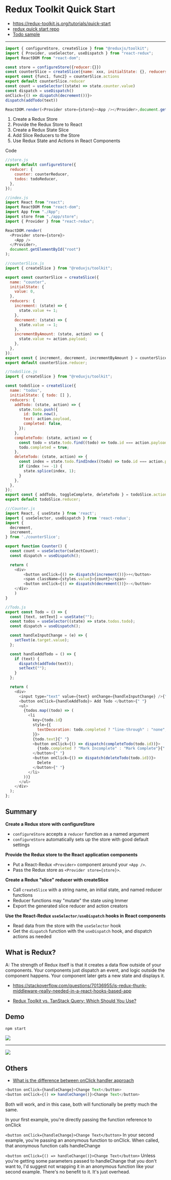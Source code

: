# Redux Toolkit Quick Start

- https://redux-toolkit.js.org/tutorials/quick-start
- [redux quick start repo](https://github.com/reduxjs/redux-essentials-counter-example/tree/master)
- [Todo sample](https://medium.com/@kmraman11011/title-building-a-todo-app-with-react-and-redux-toolkit-5ae2740048c3)
<hr />

```js
import { configureStore, createSlice } from "@reduxjs/toolkit";
import { Provider, useSelector, useDispatch } from "react-redux";
import ReactDOM from "react-dom";

const store = configureStore({reducer:{}})
const counterSlice = createSlice({name: xxx, initialState: {}, reducers: {add:(state,action)=>{}}})
export const {func1, func2} = counterSlice.actions
export default counterSlice.reducer
const count = useSelector((state) => state.counter.value)
const dispatch = useDispatch()
onClick={() => dispatch(decrement())}>
dispatch(addTodo(text))

ReactDOM.render(<Provider store={store}><App /></Provider>,document.getElementById("root"));
```

1. Create a Redux Store
2. Provide the Redux Store to React
3. Create a Redux State Slice
4. Add Slice Reducers to the Store
5. Use Redux State and Actions in React Components

Code

```js
//store.js
export default configureStore({
  reducer: {
    counter: counterReducer,
    todos: todoReducer,
  },
});

//index.js
import React from "react";
import ReactDOM from "react-dom";
import App from "./App";
import store from "./app/store";
import { Provider } from "react-redux";

ReactDOM.render(
  <Provider store={store}>
    <App />
  </Provider>,
  document.getElementById("root")
);

//counterSlice.js
import { createSlice } from "@reduxjs/toolkit";

export const counterSlice = createSlice({
  name: "counter",
  initialState: {
    value: 0,
  },
  reducers: {
    increment: (state) => {
      state.value += 1;
    },
    decrement: (state) => {
      state.value -= 1;
    },
    incrementByAmount: (state, action) => {
      state.value += action.payload;
    },
  },
});
export const { increment, decrement, incrementByAmount } = counterSlice.actions;
export default counterSlice.reducer;

//todoSlice.js
import { createSlice } from "@reduxjs/toolkit";

const todoSlice = createSlice({
  name: "todos",
  initialState: { todo: [] },
  reducers: {
    addTodo: (state, action) => {
      state.todo.push({
        id: Date.now(),
        text: action.payload,
        completed: false,
      });
    },
    completeTodo: (state, action) => {
      const todo = state.todo.find((todo) => todo.id === action.payload);
      todo.completed = true;
    },
    deleteTodo: (state, action) => {
      const index = state.todo.findIndex((todo) => todo.id === action.payload);
      if (index !== -1) {
        state.splice(index, 1);
      }
    },
  },
});
export const { addTodo, toggleComplete, deleteTodo } = todoSlice.actions; ///???
export default todoSlice.reducer;

///Counter.js
import React, { useState } from 'react';
import { useSelector, useDispatch } from 'react-redux';
import {
  decrement,
  increment,
} from './counterSlice';

export function Counter() {
  const count = useSelector(selectCount);
  const dispatch = useDispatch();

  return (
    <div>
        <button onClick={() => dispatch(increment())}>+</button>
        <span className={styles.value}>{count}</span>
        <button onClick={() => dispatch(decrement())}>-</button>
    </div>
    )
}

//Todo.js
export const Todo = () => {
  const [text, setText] = useState("");
  const todos = useSelector((state) => state.todos.todo);
  const dispatch = useDispatch();

  const handleInputChange = (e) => {
    setText(e.target.value);
  };

  const handleAddTodo = () => {
    if (text) {
      dispatch(addTodo(text));
      setText("");
    }
  };

  return (
    <div>
      <input type="text" value={text} onChange={handleInputChange} />{" "}
      <button onClick={handleAddTodo}> Add Todo </button>{" "}
      <ul>
        {todos.map((todo) => (
          <li
            key={todo.id}
            style={{
              textDecoration: todo.completed ? "line-through" : "none",
            }}>
            {todo.text}{" "}
            <button onClick={() => dispatch(completeTodo(todo.id))}>
              {todo.completed ? "Mark Incomplete" : "Mark Complete"}{" "}
            </button>{" "}
            <button onClick={() => dispatch(deleteTodo(todo.id))}>
              Delete
            </button>{" "}
          </li>
        ))}
      </ul>
    </div>
  );
};
```

## Summary

**Create a Redux store with configureStore**

- `configureStore` accepts a `reducer` function as a named argument
- `configureStore` automatically sets up the store with good default settings

**Provide the Redux store to the React application components**

- Put a React-Redux `<Provider>` component around your `<App />`.
- Pass the Redux store as `<Provider store={store}>`.

**Create a Redux "slice" reducer with createSlice**

- Call `createSlice` with a string name, an initial state, and named reducer functions
- Reducer functions may "mutate" the state using Immer
- Export the generated slice reducer and action creators

**Use the React-Redux `useSelector/useDispatch` hooks in React components**

- Read data from the store with the `useSelector` hook
- Get the `dispatch` function with the `useDispatch` hook, and dispatch actions as needed

## What is Redux?

A:
The strength of Redux itself is that it creates a data flow outside of your components. Your components just dispatch an event, and logic outside the component happens. Your component later gets a new state and displays it.

- https://stackoverflow.com/questions/70136955/is-redux-thunk-middleware-really-needed-in-a-react-hooks-based-app

- [Redux Toolkit vs. TanStack Query: Which Should You Use?](https://medium.com/@andrew.chester/redux-toolkit-vs-tanstack-query-which-should-you-use-3f22ffe29820)

## Demo

```js
npm start
```

![](./demo1.png)

<hr />

![](./demo2.png)

## Others

- [What is the difference between onClick handler approach](https://stackoverflow.com/questions/76520889/what-is-the-difference-between-onclick-handler-approach)

```js
<button onClick={handleChange}>Change Text</button>
<button onClick={() => handleChange()}>Change Text</button>
```

Both will work, and in this case, both will functionally be pretty much the same.

In your first example, you're directly passing the function reference to onClick

`<button onClick={handleChange}>Change Text</button>`
In your second example, you're passing an anonymous function to onClick. When called, that anonymous function calls handleChange

`<button onClick={() => handleChange()}>Change Text</button>`
Unless you're getting some parameters passed to handleChange that you don't want to, I'd suggest not wrapping it in an anonymous function like your second example. There's no benefit to it. It's just overhead.
